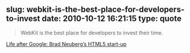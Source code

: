 slug: webkit-is-the-best-place-for-developers-to-invest
date: 2010-10-12 16:21:15
type: quote
---

> WebKit is the best place for developers to invest their time.

[Life after Google: Brad Neuberg’s HTML5 start-up](http://news.cnet.com/8301-30685_3-20018687-264.html?part=rss&tag=feed&subj=Webware)
